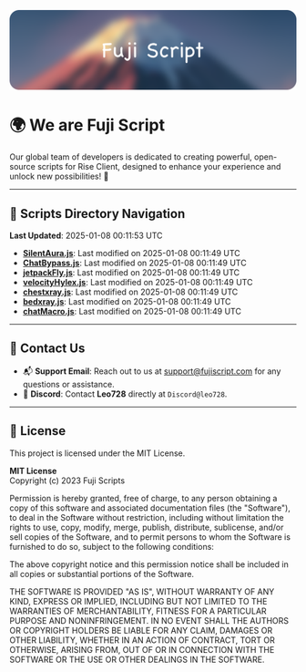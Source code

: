 ![Banner](.github/b.webp)

# 🌍 **We are Fuji Script**

Our global team of developers is dedicated to creating powerful, open-source scripts for Rise Client, designed to enhance your experience and unlock new possibilities! 🌟

---
<!-- SCRIPTS_NAVIGATION_START -->
## 📂 **Scripts Directory Navigation**

**Last Updated**: 2025-01-08 00:11:53 UTC

- **[SilentAura.js](scripts/SilentAura.js)**: Last modified on 2025-01-08 00:11:49 UTC
- **[ChatBypass.js](scripts/ChatBypass.js)**: Last modified on 2025-01-08 00:11:49 UTC
- **[jetpackFly.js](scripts/jetpackFly.js)**: Last modified on 2025-01-08 00:11:49 UTC
- **[velocityHylex.js](scripts/velocityHylex.js)**: Last modified on 2025-01-08 00:11:49 UTC
- **[chestxray.js](scripts/chestxray.js)**: Last modified on 2025-01-08 00:11:49 UTC
- **[bedxray.js](scripts/bedxray.js)**: Last modified on 2025-01-08 00:11:49 UTC
- **[chatMacro.js](scripts/chatMacro.js)**: Last modified on 2025-01-08 00:11:49 UTC

<!-- SCRIPTS_NAVIGATION_END -->

---

## 💬 **Contact Us**  
- 📬 **Support Email**: Reach out to us at [support@fujiscript.com](mailto:support@fujiscript.com) for any questions or assistance.  
- 💬 **Discord**: Contact **Leo728** directly at `Discord@leo728`.

---

## 📜 **License**

This project is licensed under the MIT License.  

**MIT License**  
Copyright (c) 2023 Fuji Scripts  

Permission is hereby granted, free of charge, to any person obtaining a copy of this software and associated documentation files (the "Software"), to deal in the Software without restriction, including without limitation the rights to use, copy, modify, merge, publish, distribute, sublicense, and/or sell copies of the Software, and to permit persons to whom the Software is furnished to do so, subject to the following conditions:  

The above copyright notice and this permission notice shall be included in all copies or substantial portions of the Software.  

THE SOFTWARE IS PROVIDED "AS IS", WITHOUT WARRANTY OF ANY KIND, EXPRESS OR IMPLIED, INCLUDING BUT NOT LIMITED TO THE WARRANTIES OF MERCHANTABILITY, FITNESS FOR A PARTICULAR PURPOSE AND NONINFRINGEMENT. IN NO EVENT SHALL THE AUTHORS OR COPYRIGHT HOLDERS BE LIABLE FOR ANY CLAIM, DAMAGES OR OTHER LIABILITY, WHETHER IN AN ACTION OF CONTRACT, TORT OR OTHERWISE, ARISING FROM, OUT OF OR IN CONNECTION WITH THE SOFTWARE OR THE USE OR OTHER DEALINGS IN THE SOFTWARE.  

